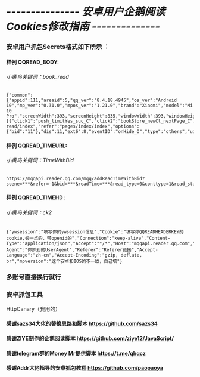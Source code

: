 # *--------------- 安卓用户企鹅阅读 Cookies修改指南 --------------*

### 安卓用户抓包Secrets格式如下所示  ：
#### 样例 QQREAD_BODY:  
###### 小黄鸟关键词：book_read
  ```
{"common":{"appid":111,"areaid":5,"qq_ver":"8.4.18.4945","os_ver":"Android 10","mp_ver":"0.31.0","mpos_ver":"1.21.0","brand":"Xiaomi","model":"Mi 10 Pro","screenWidth":393,"screenHeight":835,"windowWidth":393,"windowHeight":781,"openid":"111","guid":11,"session":"111","scene":3001,"source":"11","hasRedDot":"false","missions":-1,"caseID":-1},"dataList":[{"click1":"push_limitYes_suc_C","click2":"bookStore_newCl_nextPage_C","route":"pages/book-read/index","refer":"pages/index/index","options":{"bid":"11"},"dis":11,"ext6":8,"eventID":"onHide_O","type":"others","ui_pos":2}]}

  ```
#### 样例 QQREAD_TIMEURL:  
###### 小黄鸟关键词：TimeWithBid
  ```
https://mqqapi.reader.qq.com/mqq/addReadTimeWithBid?scene=***&refer=-1&bid=***&readTime=***&read_type=0&conttype=1&read_status=0&chapter_info=%5B%7B%221%22%3A%7B%22readTime%22%3A***%2C%22pay_status%22%3A0%7D%7D%5D&sp=-1
  ```
#### 样例 QQREAD_TIMEHD :   
###### 小黄鸟关键词：ck2
  ```
{"ywsession":"填写你的ywsession信息","Cookie":"填写你QQREADHEADERKEY的cookie,长一点的，带openid的","Connection":"keep-alive","Content-Type":"application/json","Accept":"*/*","Host":"mqqapi.reader.qq.com","User-Agent":"你抓到的UserAgent","Referer":"Referer链接","Accept-Language":"zh-cn","Accept-Encoding":"gzip, deflate, br","mpversion":"这个安卓和IOS的不一致，自己填"}
  ```
### 多账号直接换行就行  

### 安卓抓包工具  
HttpCanary（我用的）

#### 感谢sazs34大佬的替换思路和脚本  https://github.com/sazs34  
#### 感谢ZIYE制作的企鹅阅读脚本  https://github.com/ziye12/JavaScript/  
#### 感谢telegram群的Money Mr提供脚本 https://t.me/qhqcz
#### 感谢Addr大佬指导的安卓抓包教程 https://github.com/paopaoya
